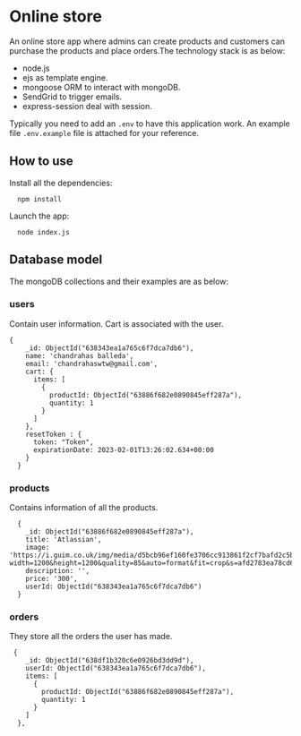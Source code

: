 # Online store

An online store app where admins can create products and customers can purchase the products and place orders.The technology stack is as below:

- node.js
- ejs as template engine.
- mongoose ORM to interact with mongoDB.
- SendGrid to trigger emails.
- express-session deal with session.

Typically you need to add an `.env` to have this application work. An example file `.env.example` file is attached for your reference.

## How to use

Install all the dependencies:

```
  npm install
```

Launch the app:

```
  node index.js
```

## Database model

The mongoDB collections and their examples are as below:

### users

Contain user information. Cart is associated with the user.

```
{
    _id: ObjectId("638343ea1a765c6f7dca7db6"),
    name: 'chandrahas balleda',
    email: 'chandrahaswtw@gmail.com',
    cart: {
      items: [
        {
          productId: ObjectId("63886f682e0890845eff287a"),
          quantity: 1
        }
      ]
    },
    resetToken : {
      token: "Token",
      expirationDate: 2023-02-01T13:26:02.634+00:00
    }
  }
```

### products

Contains information of all the products.

```
  {
    _id: ObjectId("63886f682e0890845eff287a"),
    title: 'Atlassian',
    image: 'https://i.guim.co.uk/img/media/d5bcb96ef160fe3706cc913861f2cf7bafd2c5b1/83_310_3368_2022/master/3368.jpg?width=1200&height=1200&quality=85&auto=format&fit=crop&s=afd2783ea78cd66bf61361f385c21cca',
    description: '',
    price: '300',
    userId: ObjectId("638343ea1a765c6f7dca7db6")
  }
```

### orders

They store all the orders the user has made.

```
 {
    _id: ObjectId("638df1b320c6e0926bd3dd9d"),
    userId: ObjectId("638343ea1a765c6f7dca7db6"),
    items: [
      {
        productId: ObjectId("63886f682e0890845eff287a"),
        quantity: 1
      }
    ]
  },
```

